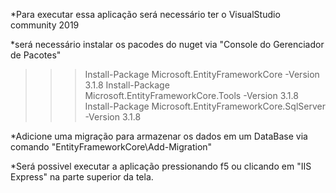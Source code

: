 *Para executar essa aplicação será necessário ter o VisualStudio community 2019

*será necessário instalar os pacodes do nuget via "Console do Gerenciador de Pacotes"

>>>Install-Package Microsoft.EntityFrameworkCore -Version 3.1.8 Install-Package
>>>Microsoft.EntityFrameworkCore.Tools -Version 3.1.8 Install-Package
>>>Microsoft.EntityFrameworkCore.SqlServer -Version 3.1.8

*Adicione uma migração para armazenar os dados em um DataBase via comando "EntityFrameworkCore\Add-Migration"

*Será possivel executar a aplicação pressionando f5 ou clicando em "IIS Express" na parte superior da tela.
